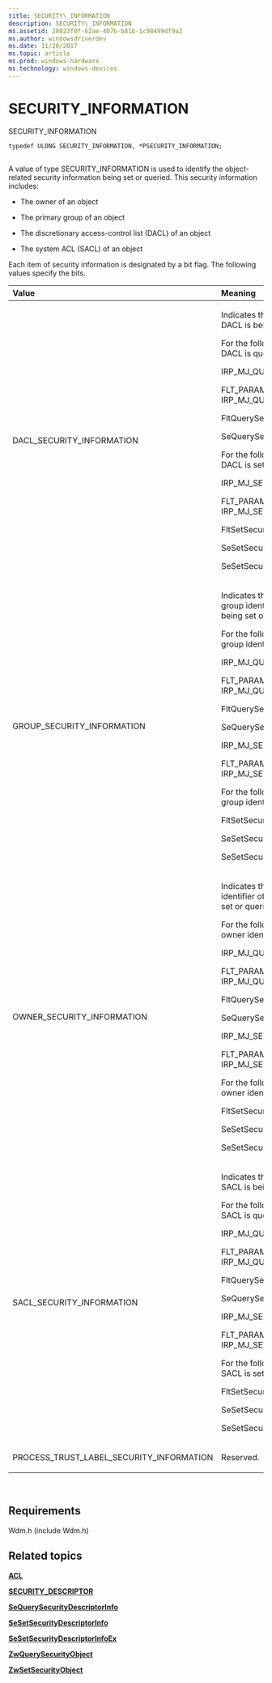 ```yaml
---
title: SECURITY\_INFORMATION
description: SECURITY\_INFORMATION
ms.assetid: 28023f0f-62ae-407b-b81b-1c98499df9a2
ms.author: windowsdriverdev
ms.date: 11/28/2017
ms.topic: article
ms.prod: windows-hardware
ms.technology: windows-devices
---
```


# SECURITY\_INFORMATION


SECURITY\_INFORMATION

``` syntax
typedef ULONG SECURITY_INFORMATION, *PSECURITY_INFORMATION;
```

## <a href="" id="ddk-security-information-if"></a>


A value of type SECURITY\_INFORMATION is used to identify the object-related security information being set or queried. This security information includes:

-   The owner of an object

-   The primary group of an object

-   The discretionary access-control list (DACL) of an object

-   The system ACL (SACL) of an object

Each item of security information is designated by a bit flag. The following values specify the bits.

<table>
<colgroup>
<col width="33%" />
<col width="33%" />
<col width="33%" />
</colgroup>
<thead>
<tr class="header">
<th align="left">Value</th>
<th align="left">Meaning</th>
<th align="left">Access</th>
</tr>
</thead>
<tbody>
<tr class="odd">
<td align="left"><p>DACL_SECURITY_INFORMATION</p></td>
<td align="left"><p>Indicates that the object's DACL is being set or queried.</p>
<p>For the following items, the DACL is queried:</p>
<p>IRP_MJ_QUERY_SECURITY</p>
<p>FLT_PARAMETERS for IRP_MJ_QUERY_SECURITY</p>
<p>FltQuerySecurityObject</p>
<p>SeQuerySecurityDescriptorInfo</p>
<p>For the following items, the DACL is set:</p>
<p>IRP_MJ_SET_SECURITY</p>
<p>FLT_PARAMETERS for IRP_MJ_SET_SECURITY</p>
<p>FltSetSecurityObject</p>
<p>SeSetSecurityDescriptorInfo</p>
<p>SeSetSecurityDescriptorInfoEx</p></td>
<td align="left"><p>Requires READ_CONTROL access for:</p>
<p>IRP_MJ_QUERY_SECURITY</p>
<p>FLT_PARAMETERS for IRP_MJ_QUERY_SECURITY</p>
<p>FltQuerySecurityObject</p>
<p>SeQuerySecurityDescriptorInfo</p>
<p>Requires WRITE_DAC access for:</p>
<p>IRP_MJ_SET_SECURITY</p>
<p>FLT_PARAMETERS for IRP_MJ_SET_SECURITY</p>
<p>FltSetSecurityObject</p>
<p>SeSetSecurityDescriptorInfo</p>
<p>SeSetSecurityDescriptorInfoEx</p></td>
</tr>
<tr class="even">
<td align="left"><p>GROUP_SECURITY_INFORMATION</p></td>
<td align="left"><p>Indicates that the primary group identifier of the object is being set or queried.</p>
<p>For the following items, the group identifier is queried:</p>
<p>IRP_MJ_QUERY_SECURITY</p>
<p>FLT_PARAMETERS for IRP_MJ_QUERY_SECURITY</p>
<p>FltQuerySecurityObject</p>
<p>SeQuerySecurityDescriptorInfo</p>
<p>IRP_MJ_SET_SECURITY</p>
<p>FLT_PARAMETERS for IRP_MJ_SET_SECURITY</p>
<p>For the following items, the group identifier is set:</p>
<p>FltSetSecurityObject</p>
<p>SeSetSecurityDescriptorInfo</p>
<p>SeSetSecurityDescriptorInfoEx</p></td>
<td align="left"><p>Requires READ_CONTROL access for:</p>
<p>IRP_MJ_QUERY_SECURITY</p>
<p>FLT_PARAMETERS for IRP_MJ_QUERY_SECURITY</p>
<p>FltQuerySecurityObject</p>
<p>SeQuerySecurityDescriptorInfo</p>
<p>Requires WRITE_OWNER access for:</p>
<p>IRP_MJ_SET_SECURITY</p>
<p>FLT_PARAMETERS for IRP_MJ_SET_SECURITY</p>
<p>FltSetSecurityObject</p>
<p>SeSetSecurityDescriptorInfo</p>
<p>SeSetSecurityDescriptorInfoEx</p></td>
</tr>
<tr class="odd">
<td align="left"><p>OWNER_SECURITY_INFORMATION</p></td>
<td align="left"><p>Indicates that the owner identifier of the object is being set or queried.</p>
<p>For the following items, the owner identifier is queried:</p>
<p>IRP_MJ_QUERY_SECURITY</p>
<p>FLT_PARAMETERS for IRP_MJ_QUERY_SECURITY</p>
<p>FltQuerySecurityObject</p>
<p>SeQuerySecurityDescriptorInfo</p>
<p>IRP_MJ_SET_SECURITY</p>
<p>FLT_PARAMETERS for IRP_MJ_SET_SECURITY</p>
<p>For the following items, the owner identifier is set:</p>
<p>FltSetSecurityObject</p>
<p>SeSetSecurityDescriptorInfo</p>
<p>SeSetSecurityDescriptorInfoEx</p></td>
<td align="left"><p>Requires READ_CONTROL access for:</p>
<p>IRP_MJ_QUERY_SECURITY</p>
<p>FLT_PARAMETERS for IRP_MJ_QUERY_SECURITY</p>
<p>FltQuerySecurityObject</p>
<p>SeQuerySecurityDescriptorInfo</p>
<p>Requires WRITE_OWNER access for:</p>
<p>IRP_MJ_SET_SECURITY</p>
<p>FLT_PARAMETERS for IRP_MJ_SET_SECURITY</p>
<p>FltSetSecurityObject</p>
<p>SeSetSecurityDescriptorInfo</p>
<p>SeSetSecurityDescriptorInfoEx</p></td>
</tr>
<tr class="even">
<td align="left"><p>SACL_SECURITY_INFORMATION</p></td>
<td align="left"><p>Indicates that the object's SACL is being set or queried.</p>
<p>For the following items, the SACL is queried:</p>
<p>IRP_MJ_QUERY_SECURITY</p>
<p>FLT_PARAMETERS for IRP_MJ_QUERY_SECURITY</p>
<p>FltQuerySecurityObject</p>
<p>SeQuerySecurityDescriptorInfo</p>
<p>IRP_MJ_SET_SECURITY</p>
<p>FLT_PARAMETERS for IRP_MJ_SET_SECURITY</p>
<p>For the following items, the SACL is set:</p>
<p>FltSetSecurityObject</p>
<p>SeSetSecurityDescriptorInfo</p>
<p>SeSetSecurityDescriptorInfoEx</p></td>
<td align="left"><p>Requires ACCESS_SYSTEM_SECURITY access in all cases.</p></td>
</tr>
<tr class="odd">
<td align="left"><p>PROCESS_TRUST_LABEL_SECURITY_INFORMATION</p></td>
<td align="left"><p>Reserved.</p></td>
<td align="left"></td>
</tr>
</tbody>
</table>

 

## Requirements


Wdm.h (include Wdm.h)

## Related topics


[**ACL**](https://msdn.microsoft.com/library/windows/hardware/ff538866)

[**SECURITY\_DESCRIPTOR**](https://msdn.microsoft.com/library/windows/hardware/ff556610)

[**SeQuerySecurityDescriptorInfo**](https://msdn.microsoft.com/library/windows/hardware/ff556692)

[**SeSetSecurityDescriptorInfo**](https://msdn.microsoft.com/library/windows/hardware/ff556709)

[**SeSetSecurityDescriptorInfoEx**](https://msdn.microsoft.com/library/windows/hardware/ff556712)

[**ZwQuerySecurityObject**](https://msdn.microsoft.com/library/windows/hardware/ff567066)

[**ZwSetSecurityObject**](https://msdn.microsoft.com/library/windows/hardware/ff567106)

 

 






